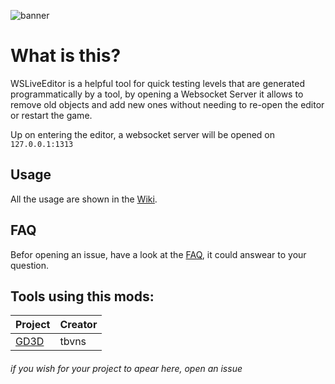 ![banner](https://github.com/tbvns/WSLiveEditor/assets/69420062/c7e17ace-05c7-4c58-8db8-df61cb30b31e)
# What is this?

WSLiveEditor is a helpful tool for quick testing levels that are generated programmatically by a tool, by opening a Websocket Server it allows to remove old objects and add new ones without needing to re-open the editor or restart the game.

Up on entering the editor, a websocket server will be opened on `127.0.0.1:1313`

## Usage
All the usage are shown in the [Wiki](../../wiki).

## FAQ
Befor opening an issue, have a look at the [FAQ](../../wiki/FAQ), it could answear to your question.

## Tools using this mods:
| Project | Creator |
|-------------|------------|
| [GD3D](https://github.com/tbvns/GD3D) | tbvns |

###### if you wish for your project to apear here, open an issue
